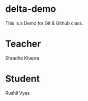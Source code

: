 # delta-demo
This is a Demo for Git &amp; Github class.

# Teacher
Shradha Khapra

# Student
Rushil Vyas
